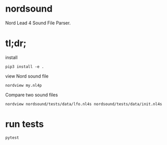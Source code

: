 # nordsound

Nord Lead 4 Sound File Parser.

# tl;dr;

install

    pip3 install -e .

view Nord sound file

    nordview my.nl4p

Compare two sound files

    nordview nordsound/tests/data/lfo.nl4s nordsound/tests/data/init.nl4s

# run tests

    pytest
